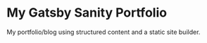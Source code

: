 # My Gatsby Sanity Portfolio

My portfolio/blog using structured content and a static site builder.
